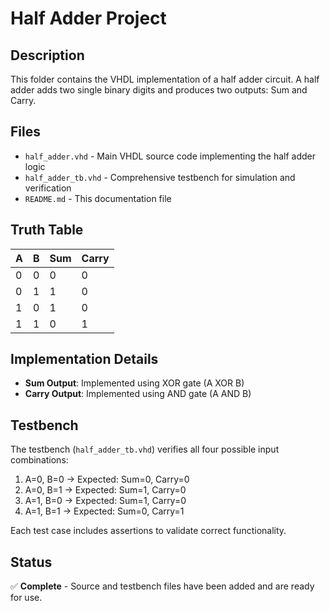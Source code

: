 # Half Adder Project

## Description
This folder contains the VHDL implementation of a half adder circuit. A half adder adds two single binary digits and produces two outputs: Sum and Carry.

## Files
- `half_adder.vhd` - Main VHDL source code implementing the half adder logic
- `half_adder_tb.vhd` - Comprehensive testbench for simulation and verification
- `README.md` - This documentation file

## Truth Table
| A | B | Sum | Carry |
|---|---|-----|-------|
| 0 | 0 | 0   | 0     |
| 0 | 1 | 1   | 0     |
| 1 | 0 | 1   | 0     |
| 1 | 1 | 0   | 1     |

## Implementation Details
- **Sum Output**: Implemented using XOR gate (A XOR B)
- **Carry Output**: Implemented using AND gate (A AND B)

## Testbench
The testbench (`half_adder_tb.vhd`) verifies all four possible input combinations:
1. A=0, B=0 → Expected: Sum=0, Carry=0
2. A=0, B=1 → Expected: Sum=1, Carry=0
3. A=1, B=0 → Expected: Sum=1, Carry=0
4. A=1, B=1 → Expected: Sum=0, Carry=1

Each test case includes assertions to validate correct functionality.

## Status
✅ **Complete** - Source and testbench files have been added and are ready for use.
